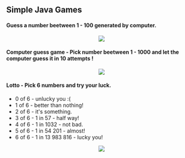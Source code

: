 ## Simple Java Games

#### Guess a number beetween 1 - 100 generated by computer.
<p align="center">
  <img src="https://user-images.githubusercontent.com/32363071/34472344-7f36168c-ef60-11e7-8484-33b25e61ca01.png">
</p>

#### Computer guess game - Pick number beetween 1 - 1000 and let the computer guess it in 10 attempts !

<p align="center">
  <img src="https://user-images.githubusercontent.com/32363071/34472343-7c15af44-ef60-11e7-8611-268d4f49ab71.png">
</p>

#### Lotto - Pick 6 numbers and try your luck. 
* 0 of 6 - unlucky you :(
* 1 of 6 - better than nothing!
* 2 of 6 - it's something.
* 3 of 6 - 1 in 57 - half way!
* 4 of 6 - 1 in 1032 - not bad.
* 5 of 6 - 1 in 54 201 - almost!
* 6 of 6 - 1 in 13 983 816 - lucky you!

<p align="center">
  <img src="https://user-images.githubusercontent.com/32363071/34472345-808ddac4-ef60-11e7-9a1e-05141f2e6b6d.png">
</p>
